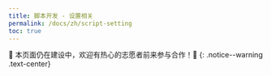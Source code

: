 ```yaml
---
title: 脚本开发 - 设置相关
permalink: /docs/zh/script-setting
toc: true
---
```


🚧 本页面仍在建设中，欢迎有热心的志愿者前来参与合作！🚧
{: .notice--warning .text-center}
